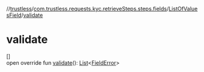 //[trustless](../../../index.md)/[com.trustless.requests.kyc.retrieveSteps.steps.fields](../index.md)/[ListOfValuesField](index.md)/[validate](validate.md)

# validate

[]\
open override fun [validate](validate.md)(): [List](https://kotlinlang.org/api/latest/jvm/stdlib/kotlin.collections/-list/index.html)&lt;[FieldError](../-field-error/index.md)&gt;
